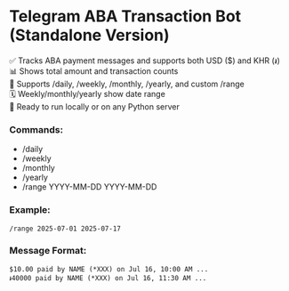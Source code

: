 # Telegram ABA Transaction Bot (Standalone Version)

✅ Tracks ABA payment messages and supports both USD ($) and KHR (៛)  
📊 Shows total amount and transaction counts  
📆 Supports /daily, /weekly, /monthly, /yearly, and custom /range  
🗓 Weekly/monthly/yearly show date range  
🚀 Ready to run locally or on any Python server

### Commands:
- /daily
- /weekly
- /monthly
- /yearly
- /range YYYY-MM-DD YYYY-MM-DD

### Example:
```
/range 2025-07-01 2025-07-17
```

### Message Format:
```
$10.00 paid by NAME (*XXX) on Jul 16, 10:00 AM ...
៛40000 paid by NAME (*XXX) on Jul 16, 11:30 AM ...
```
